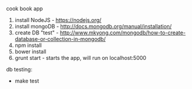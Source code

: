 cook book app


1) install NodeJS - https://nodejs.org/
2) install mongoDB - http://docs.mongodb.org/manual/installation/
2) create DB "test" - http://www.mkyong.com/mongodb/how-to-create-database-or-collection-in-mongodb/
3) npm install
4) bower install
5) grunt start - starts the app, will run on localhost:5000


db testing:
 - make test